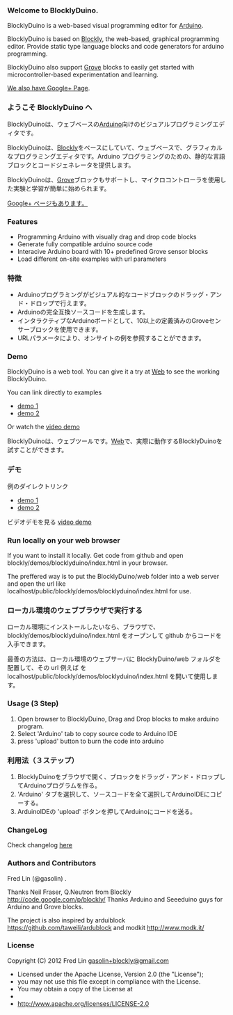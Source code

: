 ### Welcome to BlocklyDuino.
BlocklyDuino is a web-based visual programming editor for [Arduino](http://www.arduino.cc/).

BlocklyDuino is based on [Blockly](http://code.google.com/p/blockly/), the web-based, graphical programming editor. Provide static type language blocks and code generators for arduino programming.

BlocklyDuino also support [Grove](http://www.seeedstudio.com/wiki/GROVE_System) blocks to easily get started with microcontroller-based experimentation and learning.

[We also have Google+ Page](https://plus.google.com/111979846292233941175).

### ようこそ BlocklyDuino へ

BlocklyDuinoは、ウェブベースの[Arduino](http://www.arduino.cc/)向けのビジュアルプログラミングエディタです。

BlocklyDuinoは、[Blockly](http://code.google.com/p/blockly/)をベースにしていて、ウェブベースで、グラフィカルなプログラミングエディタです。Arduino プログラミングのための、静的な言語ブロックとコードジェネレータを提供します。

BlocklyDuinoは、[Grove](http://www.seeedstudio.com/wiki/GROVE_System)ブロックもサポートし、マイクロコントローラを使用した実験と学習が簡単に始められます。

[Google+ ページもあります。](https://plus.google.com/111979846292233941175)

### Features

* Programming Arduino with visually drag and drop code blocks
* Generate fully compatible arduino source code
* Interacive Arduino board with 10+ predefined Grove sensor blocks
* Load different on-site examples with url parameters

### 特徴

* Arduinoプログラミングがビジュアル的なコードブロックのドラッグ・アンド・ドロップで行えます。
* Arduinoの完全互換ソースコードを生成します。
* インタラクティブなArduinoボードとして、10以上の定義済みのGroveセンサーブロックを使用できます。
* URLパラメータにより、オンサイトの例を参照することができます。


### Demo

BlocklyDuino is a web tool. You can give it a try at
[Web](http://www.gasolin.idv.tw/public/blockly/demos/blocklyduino/index.html) to see the working BlocklyDuino.

You can link directly to examples
* [demo 1](http://www.gasolin.idv.tw/public/blockly/demos/blocklyduino/index.html?url=/public/blockly/demos/blocklyduino/examples/blink.xml)
* [demo 2](http://www.gasolin.idv.tw/public/blockly/demos/blocklyduino/index.html?url=/public/blockly/demos/blocklyduino/examples/servo_potentio.xml)

Or watch the [video demo](http://www.youtube.com/watch?v=_swiyXcUvNY)


BlocklyDuinoは、ウェブツールです。[Web](http://www.gasolin.idv.tw/public/blockly/demos/blocklyduino/index.html)で、実際に動作するBlocklyDuinoを試すことができます。

### デモ

例のダイレクトリンク
* [demo 1](http://www.gasolin.idv.tw/public/blockly/demos/blocklyduino/index.html?url=/public/blockly/demos/blocklyduino/examples/blink.xml)
* [demo 2](http://www.gasolin.idv.tw/public/blockly/demos/blocklyduino/index.html?url=/public/blockly/demos/blocklyduino/examples/servo_potentio.xml)

ビデオデモを見る [video demo](http://www.youtube.com/watch?v=_swiyXcUvNY)

### Run locally on your web browser

If you want to install it locally. Get code from github and open blockly/demos/blocklyduino/index.html in your browser.

The preffered way is to put the BlocklyDuino/web folder into a web server and open the url like localhost/public/blockly/demos/blocklyduino/index.html for use.

### ローカル環境のウェブブラウザで実行する

ローカル環境にインストールしたいなら、ブラウザで、blockly/demos/blocklyduino/index.html をオープンして github からコードを入手できます。

最善の方法は、ローカル環境のウェブサーバに BlocklyDuino/web フォルダを配置して、その url 例えば を localhost/public/blockly/demos/blocklyduino/index.html を開いて使用します。

### Usage (3 Step)

1. Open browser to BlocklyDuino, Drag and Drop blocks to make arduino program. 
2. Select 'Arduino' tab to copy source code to Arduino IDE
3. press 'upload' button to burn the code into arduino

### 利用法（３ステップ）

1. BlocklyDuinoをブラウザで開く、ブロックをドラッグ・アンド・ドロップしてArduinoプログラムを作る。
2. 'Arduino' タブを選択して、ソースコードを全て選択してArduinoIDEにコピーする。
3. ArduinoIDEの 'upload' ボタンを押してArduinoにコードを送る。


### ChangeLog

Check changelog [here](https://github.com/gasolin/BlocklyDuino/blob/master/CHANGELOG.txt)


### 

### Authors and Contributors
Fred Lin (@gasolin) .

Thanks Neil Fraser, Q.Neutron from Blockly http://code.google.com/p/blockly/
Thanks Arduino and Seeeduino guys for Arduino and Grove blocks.

The project is also inspired by arduiblock https://github.com/taweili/ardublock and modkit http://www.modk.it/

### License

Copyright (C) 2012 Fred Lin gasolin+blockly@gmail.com

 * Licensed under the Apache License, Version 2.0 (the "License");
 * you may not use this file except in compliance with the License.
 * You may obtain a copy of the License at
 *
 *   http://www.apache.org/licenses/LICENSE-2.0
